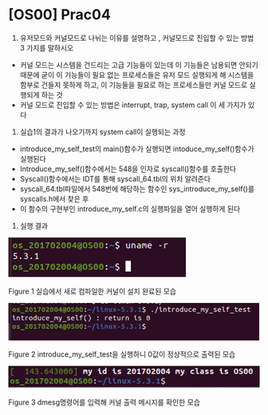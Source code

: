 # [OS00] Prac04

1. 유저모드와 커널모드로 나뉘는 이유를 설명하고 , 커널모드로 진입할 수 있는 방법 3 가지를 말하시오
- 커널 모드는 시스템을 건드리는 고급 기능들이 있는데 이 기능들은 남용되면 안되기 때문에 굳이 이 기능들이 필요 없는 프로세스들은 유저 모드 실행되게 해 시스템을 함부로 건들지 못하게 하고, 이 기능들을 필요로 하는 프로세스들만 커널 모드로 실행되게 하는 것
- 커널 모드로 진입할 수 있는 방법은 interrupt, trap, system call 이 세 가지가 있다
1. 실습1의 결과가 나오기까지 system call이 실행되는 과정
- introduce_my_self_test의 main()함수가 실행되면 intoduce_my_self()함수가 실행된다
- Introduce_my_self()함수에서는 548을 인자로 syscall()함수를 호출한다
- Syscall()함수에서는 IDT를 통해 syscall_64.tbl의 위치 알려준다
- syscall_64.tbl파일에서 548번에 해당하는 함수인 sys_introduce_my_self()를 syscalls.h에서 찾은 후
- 이 함수의 구현부인 introduce_my_self.c의 실행파일을 열어 실행하게 된다
1. 실행 결과

![Untitled](%5BOS00%5D%20Prac04%20178b241bfcb34108b6410af9be0f704a/Untitled.png)

Figure 1 실습에서 새로 컴파일한 커널이 설치 완료된 모습

![Untitled](%5BOS00%5D%20Prac04%20178b241bfcb34108b6410af9be0f704a/Untitled%201.png)

Figure 2 introduce_my_self_test을 실행하니 0값이 정상적으로 출력된 모습

![Untitled](%5BOS00%5D%20Prac04%20178b241bfcb34108b6410af9be0f704a/Untitled%202.png)

Figure 3 dmesg명령어를 입력해 커널 출력 메시지를 확인한 모습